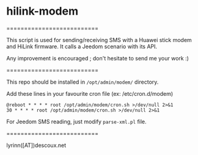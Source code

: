 # hilink-modem

==========================

This script is used for sending/receiving SMS with a Huawei stick modem and HiLink firmware.
It calls a Jeedom scenario with its API.

Any improvement is encouraged ; don't hesitate to send me your work :)

==========================

This repo should be installed in `/opt/admin/modem/` directory.

Add these lines in your favourite cron file (ex: /etc/cron.d/modem)

```
@reboot * * * * root /opt/admin/modem/cron.sh >/dev/null 2>&1
30 * * * * root /opt/admin/modem/cron.sh >/dev/null 2>&1
```

For Jeedom SMS reading, just modify `parse-xml.pl` file.

==========================

lyrinn([AT])descoux.net
